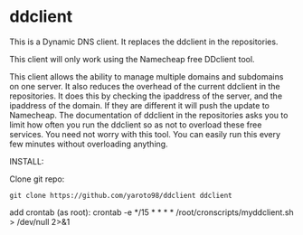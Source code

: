 # ddclient
This is a Dynamic DNS client. It replaces the ddclient in the repositories.

This client will only work using the Namecheap free DDclient tool.

This client allows the ability to manage multiple domains and subdomains on one server. It also reduces the overhead of the current ddclient in the repositories. It does this by checking the ipaddress of the server, and the ipaddress of the domain. If they are different it will push the update to Namecheap. The documentation of ddclient in the repositories asks you to limit how often you run the ddclient so as not to overload these free services. You need not worry with this tool. You can easily run this every few minutes without overloading anything.


INSTALL:

Clone git repo:

	git clone https://github.com/yaroto98/ddclient ddclient

add crontab (as root):
	crontab -e
	*/15 * * * * /root/cronscripts/myddclient.sh > /dev/null 2>&1

